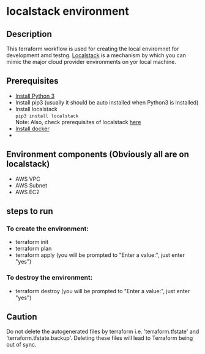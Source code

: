 # localstack environment

## Description
This terraform workflow is used for creating the local enviromnet for development amd testng. [Localstack](https://github.com/localstack/localstack) is a mechanism by which you can mimic the major cloud provider environments on yor local machine.

## Prerequisites
* [Install Python 3](https://www.python.org/downloads/)
* Install pip3 (usually it should be auto installed when Python3 is installed)
* Install localstack
  <br>`pip3 install localstack`
  <br> Note: Also, check prerequisites of localstack [here](https://github.com/localstack/localstack#requirements-for-developing-or-starting-locally)
* [Install docker](https://docs.docker.com/engine/install/)
* 

## Environment components (Obviously all are on localstack)
* AWS VPC
* AWS Subnet
* AWS EC2

## steps to run

### To create the environment:
* terraform init
* terraform plan
* terraform apply (you will be prompted to "Enter a value:", just enter "yes")

### To destroy the environment:
* terraform destroy (you will be prompted to "Enter a value:", just enter "yes")

## Caution
Do not delete the autogenerated files by terraform i.e. 'terraform.tfstate' and 'terraform.tfstate.backup'. Deleting these files will lead to Terraform being out of sync.
